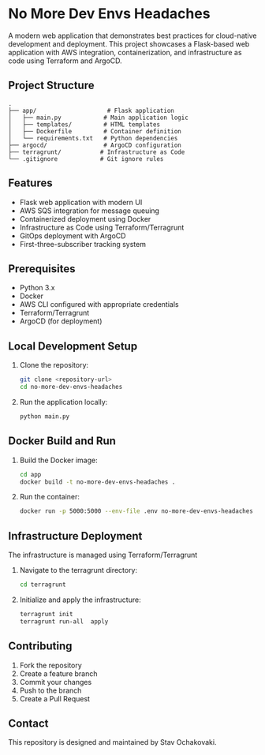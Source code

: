 # No More Dev Envs Headaches

A modern web application that demonstrates best practices for cloud-native development and deployment. This project showcases a Flask-based web application with AWS integration, containerization, and infrastructure as code using Terraform and ArgoCD.

## Project Structure

```
.
├── app/                    # Flask application
│   ├── main.py            # Main application logic
│   ├── templates/         # HTML templates
│   ├── Dockerfile         # Container definition
│   └── requirements.txt   # Python dependencies
├── argocd/                # ArgoCD configuration
├── terragrunt/           # Infrastructure as Code
└── .gitignore            # Git ignore rules
```

## Features

- Flask web application with modern UI
- AWS SQS integration for message queuing
- Containerized deployment using Docker
- Infrastructure as Code using Terraform/Terragrunt
- GitOps deployment with ArgoCD
- First-three-subscriber tracking system

## Prerequisites

- Python 3.x
- Docker
- AWS CLI configured with appropriate credentials
- Terraform/Terragrunt
- ArgoCD (for deployment)

## Local Development Setup

1. Clone the repository:
   ```bash
   git clone <repository-url>
   cd no-more-dev-envs-headaches
   ```

2. Run the application locally:
   ```bash
   python main.py
   ```

## Docker Build and Run

1. Build the Docker image:
   ```bash
   cd app
   docker build -t no-more-dev-envs-headaches .
   ```

2. Run the container:
   ```bash
   docker run -p 5000:5000 --env-file .env no-more-dev-envs-headaches
   ```

## Infrastructure Deployment

The infrastructure is managed using Terraform/Terragrunt

1. Navigate to the terragrunt directory:
   ```bash
   cd terragrunt
   ```

2. Initialize and apply the infrastructure:
   ```bash
   terragrunt init
   terragrunt run-all  apply
   ```

## Contributing

1. Fork the repository
2. Create a feature branch
3. Commit your changes
4. Push to the branch
5. Create a Pull Request

## Contact

This repository is designed and maintained by Stav Ochakovaki.
